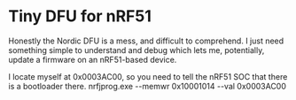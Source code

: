 Tiny DFU for nRF51
==================

Honestly the Nordic DFU is a mess, and difficult to comprehend. I just need something simple to understand and debug which lets me, potentially, update a firmware on an nRF51-based device.

I locate myself at 0x0003AC00, so you need to tell the nRF51 SOC that there is a bootloader there.
nrfjprog.exe --memwr 0x10001014 --val 0x0003AC00


